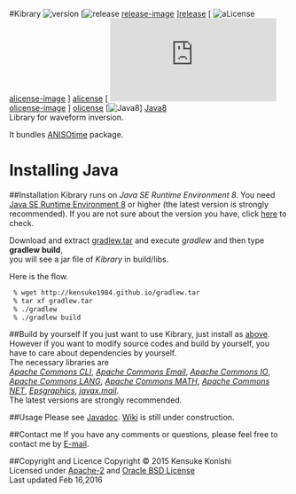 #Kibrary 
![version][version-image]
[![release] [release-image] ][release]
[ ![aLicense] [alicense-image] ] [alicense]
[ ![oLicense] [olicense-image] ] [olicense]
[![Java8][Java8-image]] [Java8]  
Library for waveform inversion.   

It bundles [ANISOtime][ANISOtime] package.  


# Installing Java



##<a name="installation">Installation
Kibrary runs on *Java SE Runtime Environment 8*.
You need [Java SE Runtime Environment 8][JRE8] or higher (the latest version is strongly recommended).
If you are not sure about the version you have, click <a href="https://www.java.com/en/download/installed8.jsp" target="_blank">here</a> to check.  

Download and extract [gradlew.tar][gradlew] and execute *gradlew*
and then type **gradlew build**,  
you will see a jar file of *Kibrary* in build/libs.

Here is the flow.
```bash
 % wget http://kensuke1984.github.io/gradlew.tar
 % tar xf gradlew.tar
 % ./gradlew
 % ./gradlew build 
```

##Build by yourself
If you just want to use Kibrary, just install as [above](#installation).
However if you want to modify source codes and build by yourself,
you have to care about dependencies by yourself.  
The necessary libraries are  
[*Apache Commons CLI*][cli], [*Apache Commons Email*][email], [*Apache Commons IO*][io],
[*Apache Commons LANG*][lang], [*Apache Commons MATH*][math], [*Apache Commons NET*][net],
[*Epsgraphics*][eps], [*javax.mail*][mail].  
The latest versions are strongly recommended.



##Usage
Please see [Javadoc][javadoc]. [Wiki][wiki] is still under construction.

##Contact me
If you have any comments or questions, please feel free to contact me by [E-mail][email].

##Copyright and Licence
Copyright © 2015 Kensuke Konishi  
Licensed under [Apache-2][alicense] and [Oracle BSD License][olicense]  
Last updated Feb 16,2016


[release-image]:https://img.shields.io/badge/release-Goblin-pink.svg
[release]:https://en.wikipedia.org/wiki/Goblin
[version-image]:https://img.shields.io/badge/version-0.2.8-yellow.svg

[alicense-image]: http://img.shields.io/badge/license-Apache--2-blue.svg?style=flat
[alicense]: http://www.apache.org/licenses/LICENSE-2.0

[olicense-image]: http://img.shields.io/badge/license-Oracle-blue.svg?style=flat
[olicense]: http://www.oracle.com/technetwork/licenses/bsd-license-1835287.html

[ANISOtime]:http://www-solid.eps.s.u-tokyo.ac.jp/~dsm/anisotime.html

[Java8-image]:https://img.shields.io/badge/dependencies-JRE%208-brightgreen.svg
[Java8]:https://www.java.com/
[JRE8]:http://www.oracle.com/technetwork/java/javase/downloads/index.html
[gradlescript]:http://kensuke1984.github.io/build.gradle
[gradlew]:http://kensuke1984.github.io/gradlew.tar

[wiki]:https://github.com/kensuke1984/Kibrary/wiki
[email]:mailto:kensuke@earth.sinica.edu.tw
[javadoc]:https://kensuke1984.github.io/Kibrary

[cli]:http://commons.apache.org/proper/commons-cli/
[email]:http://commons.apache.org/proper/commons-email/
[io]:http://commons.apache.org/proper/commons-io/
[lang]:http://commons.apache.org/proper/commons-lang/
[math]:http://commons.apache.org/proper/commons-math/
[net]:http://commons.apache.org/proper/commons-net/
[eps]:http://www.abeel.be/wiki/EPSGraphics
[mail]:https://java.net/projects/javamail/pages/Home


